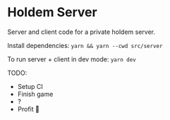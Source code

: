 # Holdem Server

Server and client code for a private holdem server.

Install dependencies: `yarn && yarn --cwd src/server`

To run server + client in dev mode: `yarn dev`

TODO:

- Setup CI
- Finish game
- ?
- Profit 🤑
